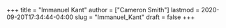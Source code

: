 +++
title = "Immanuel Kant"
author = ["Cameron Smith"]
lastmod = 2020-09-20T17:34:44-04:00
slug = "Immanuel_Kant"
draft = false
+++
